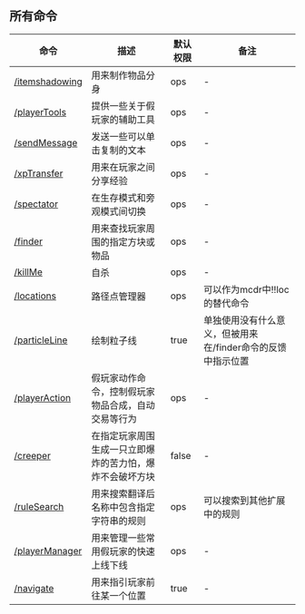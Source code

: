 ## 所有命令

| 命令                                          | 描述                           | 默认权限  | 备注                                | 
|---------------------------------------------|------------------------------|-------|-----------------------------------|
| [/itemshadowing](commands/itemshadowing.md) | 用来制作物品分身                     | ops   | -                                 |
| [/playerTools](commands/playerTools.md)     | 提供一些关于假玩家的辅助工具               | ops   | -                                 |
| [/sendMessage](commands/sendMessage.md)     | 发送一些可以单击复制的文本                | ops   | -                                 |
| [/xpTransfer](commands/xpTransfer.md)       | 用来在玩家之间分享经验                  | ops   | -                                 |
| [/spectator](commands/spectator.md)         | 在生存模式和旁观模式间切换                | ops   | -                                 |
| [/finder](commands/finder.md)               | 用来查找玩家周围的指定方块或物品             | ops   | -                                 |
| [/killMe](commands/killMe.md)               | 自杀                           | ops   | -                                 |
| [/locations](commands/locations.md)         | 路径点管理器                       | ops   | 可以作为mcdr中!!loc的替代命令               |
| [/particleLine](commands/particleLine.md)   | 绘制粒子线                        | true  | 单独使用没有什么意义，但被用来在/finder命令的反馈中指示位置 |
| [/playerAction](commands/playerAction.md)   | 假玩家动作命令，控制假玩家物品合成，自动交易等行为    | ops   | -                                 |
| [/creeper](commands/creeper.md)             | 在指定玩家周围生成一只立即爆炸的苦力怕，爆炸不会破坏方块 | false | -                                 |
| [/ruleSearch](commands/ruleSearch.md)       | 用来搜索翻译后名称中包含指定字符串的规则         | ops   | 可以搜索到其他扩展中的规则                     |
| [/playerManager](commands/playerManager.md) | 用来管理一些常用假玩家的快速上线下线           | ops   | -                                 |
| [/navigate](commands/navigate.md)           | 用来指引玩家前往某一个位置                | true  | -                                 |